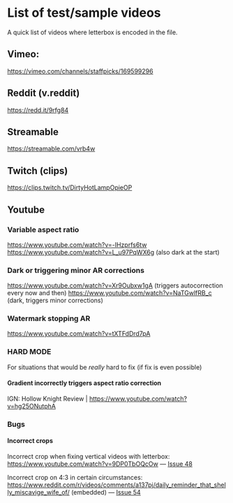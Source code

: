 # List of test/sample videos

A quick list of videos where letterbox is encoded in the file.

## Vimeo:

https://vimeo.com/channels/staffpicks/169599296

## Reddit (v.reddit)

https://redd.it/9rfg84

## Streamable

https://streamable.com/vrb4w

## Twitch (clips)

https://clips.twitch.tv/DirtyHotLampOpieOP

## Youtube

### Variable aspect ratio

https://www.youtube.com/watch?v=-IHzprfs6tw
https://www.youtube.com/watch?v=L_u97PqWX6g (also dark at the start)

### Dark or triggering minor AR corrections

https://www.youtube.com/watch?v=Xr9Oubxw1gA (triggers autocorrection every now and then)
https://www.youtube.com/watch?v=NaTGwlfRB_c (dark, triggers minor corrections)

### Watermark stopping AR

https://www.youtube.com/watch?v=tXTFdDrd7pA


### HARD MODE 

For situations that would be _really_ hard to fix (if fix is even possible)

#### Gradient incorrectly triggers aspect ratio correction

IGN: Hollow Knight Review | https://www.youtube.com/watch?v=hg25ONutphA

### Bugs

#### Incorrect crops

Incorrect crop when fixing vertical videos with letterbox: https://www.youtube.com/watch?v=9DP0TbOQcOw — [Issue 48](https://github.com/xternal7/ultrawidify/issues/48)

Incorrect crop on 4:3 in certain circumstances: https://www.reddit.com/r/videos/comments/a137pj/daily_reminder_that_shelly_miscavige_wife_of/ (embedded) — [Issue 54](https://github.com/xternal7/ultrawidify/issues/54)
